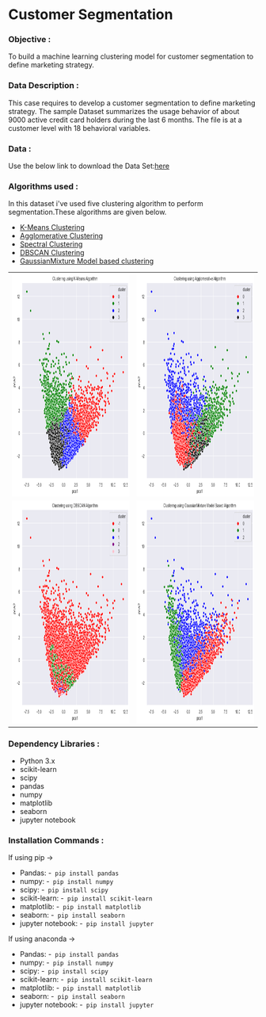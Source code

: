 # Customer Segmentation
### Objective  :
To build a machine learning clustering model for customer segmentation to define marketing strategy.
### Data Description : 
This case requires to develop a customer segmentation to define marketing strategy. The sample Dataset summarizes the usage behavior of about 9000 active credit card holders during the last 6 months. The file is at a customer level with 18 behavioral variables.
### Data :  
Use the below link to download the Data Set:[here](https://www.kaggle.com/arjunbhasin2013/ccdata) 
### Algorithms used :  
In this dataset i've used five clustering algorithm to perform segmentation.These algorithms are given below.
- [K-Means Clustering](https://en.wikipedia.org/wiki/K-means_clustering)
- [Agglomerative Clustering](https://scikit-learn.org/stable/modules/generated/sklearn.cluster.AgglomerativeClustering.html)
- [Spectral Clustering](https://scikit-learn.org/stable/modules/generated/sklearn.cluster.SpectralClustering.html)
- [DBSCAN Clustering](https://scikit-learn.org/stable/modules/generated/sklearn.cluster.DBSCAN.html)
- [GaussianMixture Model based clustering](https://en.wikipedia.org/wiki/Mixture_model)


<table> 
  <tr>
    <td><img src="Images/K-Means img.png" width=450 height=450></td>
    <td><img src="Images/Agglomerative img.png" width=450 height=450></td>
  </tr>
  <tr>
    <td><img src="Images/DBSCAN img.png" width=450 height=450></td>
     <td><img src="Images/GaussianMixture Model img.png" width=450 height=450></td>
  </tr>
 </table>
  
### Dependency Libraries :
- Python 3.x
- scikit-learn
- scipy
- pandas
- numpy
- matplotlib
- seaborn
- jupyter notebook
### Installation Commands :
If using pip ->
 * Pandas:           -<code> pip install pandas </code>
 * numpy:            -<code> pip install numpy </code>
 * scipy:            -<code> pip install scipy </code>
 * scikit-learn:     -<code> pip install scikit-learn </code>
 * matplotlib:       -<code> pip install matplotlib </code>
 * seaborn:          -<code> pip install seaborn </code>
 * jupyter notebook: -<code> pip install jupyter </code>
 
If using anaconda ->
 * Pandas:           -<code> pip install pandas </code>
 * numpy:            -<code> pip install numpy </code>
 * scipy:            -<code> pip install scipy </code>
 * scikit-learn:     -<code> pip install scikit-learn </code>
 * matplotlib:       -<code> pip install matplotlib </code>
 * seaborn:          -<code> pip install seaborn </code>
 * jupyter notebook: -<code> pip install jupyter </code>

  
